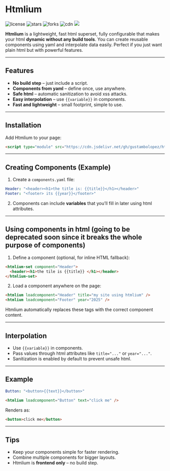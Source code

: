 
# Htmlium

![license](https://img.shields.io/badge/License-MIT-yellow.svg)
![stars](https://img.shields.io/github/stars/gustambolopez/htmlium?style=social)
![forks](https://img.shields.io/github/forks/gustambolopez/htmlium?style=social)
![cdn](https://img.shields.io/badge/CDN-jsdelivr-blue)
[![](https://data.jsdelivr.com/v1/package/gh/gustambolopez/htmlium/badge)](https://www.jsdelivr.com/package/gh/gustambolopez/htmlium)


**Htmlium** is a lightweight, fast html superset, fully configurable that makes your html **dynamic without any build tools**. You can create reusable components using yaml and interpolate data easily. Perfect if you just want plain html but with powerful features.

---

## Features

* **No build step** – just include a script.
* **Components from yaml** – define once, use anywhere.
* **Safe html** – automatic sanitization to avoid xss attacks.
* **Easy interpolation** – use `{{variable}}` in components.
* **Fast and lightweight** – small footprint, simple to use.

---

## Installation

Add Htmlium to your page:

```html
<script type="module" src="https://cdn.jsdelivr.net/gh/gustambolopez/htmlium@main/index.min.js"></script>
```

---

## Creating Components (Example)

1. Create a `components.yaml` file:

```yaml
Header: "<header><h1>the title is: {{title}}</h1></header>"
Footer: "<footer> its {{year}}</footer>"
```

2. Components can include **variables** that you’ll fill in later using html attributes.

---

## Using components in html (going to be deprecated soon since it breaks the whole purpose of components)

1. Define a component (optional, for inline HTML fallback):

```html
<htmlium-set component="Header">
  <header><h1>the tile is {{title}} </h1></header>
</htmlium-set>
```

2. Load a component anywhere on the page:

```html
<htmlium loadcomponent="Header" title="my site using htmlium" />
<htmlium loadcomponent="Footer" year="2025" />
```

Htmlium automatically replaces these tags with the correct component content.

---

## Interpolation

* Use `{{variable}}` in components.
* Pass values through html attributes like `title="..."` or `year="..."`.
* Sanitization is enabled by default to prevent unsafe html.

---

## Example

```yaml
Button: "<button>{{text}}</button>"
```

```html
<htmlium loadcomponent="Button" text="click me" />
```

Renders as:

```html
<button>click me</button>
```

---

## Tips

* Keep your components simple for faster rendering.
* Combine multiple components for bigger layouts.
* Htmlium is **frontend only** – no build step.
